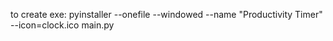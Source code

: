 to create exe: 
pyinstaller --onefile --windowed --name "Productivity Timer" --icon=clock.ico main.py